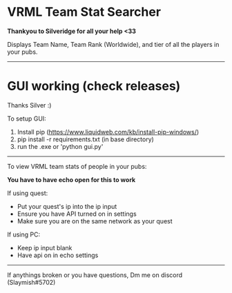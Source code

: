 # VRML Team Stat Searcher

**Thankyou to Silveridge for all your help  <33**

Displays Team Name, Team Rank (Worldwide), and tier of all the players in your pubs.

---------------------


# GUI working (check releases)
Thanks Silver :)

To setup GUI:
1. Install pip (https://www.liquidweb.com/kb/install-pip-windows/)
2. pip install -r requirements.txt (in base directory)
3. run the .exe or 'python gui.py'

---------------------

To view VRML team stats of people in your pubs:

**You have to have echo open for this to work**


If using quest:
 - Put your quest's ip into the ip input
 - Ensure you have API turned on in settings
 - Make sure you are on the same network as your quest

If using PC:
 - Keep ip input blank
 - Have api on in echo settings

---------------------

If anythings broken or you have questions,
Dm me on discord (Slaymish#5702)

